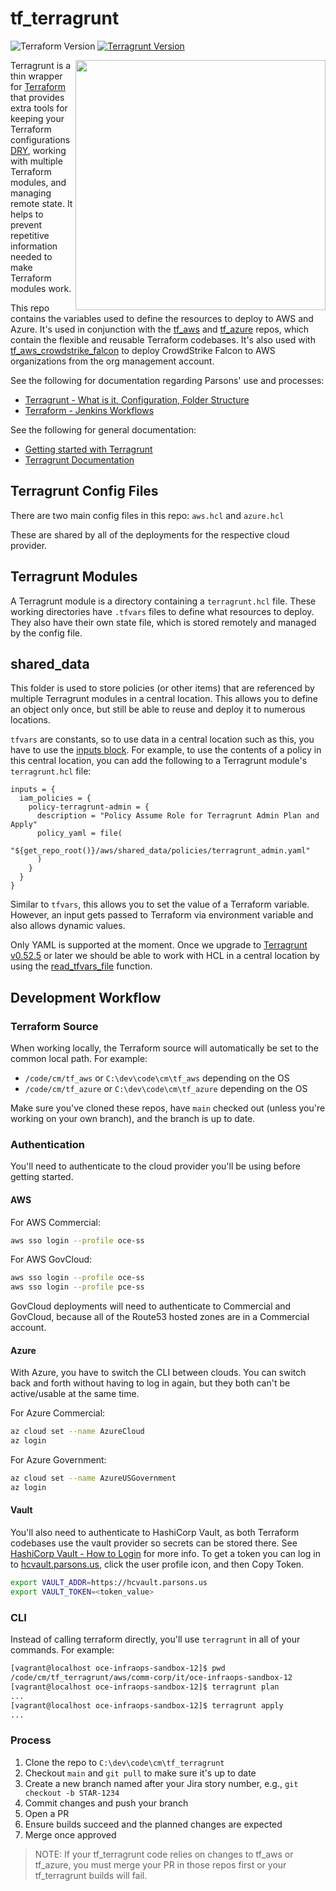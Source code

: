 # tf_terragrunt

![Terraform Version](https://img.shields.io/badge/terraform-%3E%3D1.5.0-%235849a6.svg)
[![Terragrunt Version](https://img.shields.io/badge/terragrunt-%3E%3D0.48-blue.svg)](https://github.com/gruntwork-io/terragrunt)

<!-- markdownlint-disable no-inline-html -->
<img src="https://terragrunt.gruntwork.io/assets/img/home/t-o-2@3x.png" height="400" align="right">

Terragrunt is a thin wrapper for [Terraform](https://www.terraform.io/) that provides
extra tools for keeping your Terraform configurations
[DRY](https://en.wikipedia.org/wiki/Don%27t_repeat_yourself), working with multiple
Terraform modules, and managing remote state. It helps to prevent repetitive
information needed to make Terraform modules work.

This repo contains the variables used to define the resources to deploy to AWS and Azure.
It's used in conjunction with the
[tf_aws](https://bitbucket.parsons.com/projects/CM/repos/tf_aws) and
[tf_azure](https://bitbucket.parsons.com/projects/CM/repos/tf_azure) repos, which contain
the flexible and reusable Terraform codebases. It's also used with
[tf_aws_crowdstrike_falcon](https://bitbucket.parsons.com/projects/CM/repos/tf_aws_crowdstrike_falcon)
to deploy CrowdStrike Falcon to AWS organizations from the org management account.

See the following for documentation regarding Parsons' use and processes:

* [Terragrunt - What is it, Configuration, Folder Structure](https://confluence.parsons.com/display/IT/Terragrunt+-+What+is+it%2C+Configuration%2C+Folder+Structure)
* [Terraform - Jenkins Workflows](https://confluence.parsons.com/display/IT/Terraform+-+Jenkins+Workflows)

See the following for general documentation:

* [Getting started with Terragrunt](https://terragrunt.gruntwork.io/docs/getting-started/quick-start/)
* [Terragrunt Documentation](https://terragrunt.gruntwork.io/docs)

## Terragrunt Config Files

There are two main config files in this repo: `aws.hcl` and `azure.hcl`

These are shared by all of the deployments for the respective cloud provider.

## Terragrunt Modules

A Terragrunt module is a directory containing a `terragrunt.hcl` file. These working
directories have `.tfvars` files to define what resources to deploy. They also have
their own state file, which is stored remotely and managed by the config file.

## shared_data

This folder is used to store policies (or other items) that are referenced by multiple
Terragrunt modules in a central location. This allows you to define an object only once,
but still be able to reuse and deploy it to numerous locations.

`tfvars` are constants, so to use data in a central location such as this, you have to
use the [inputs block](https://terragrunt.gruntwork.io/docs/features/inputs/). For
example, to use the contents of a policy in this central location, you can add the
following to a Terragrunt module's `terragrunt.hcl` file:

```terragrunt
inputs = {
  iam_policies = {
    policy-terragrunt-admin = {
      description = "Policy Assume Role for Terragrunt Admin Plan and Apply"
      policy_yaml = file(
        "${get_repo_root()}/aws/shared_data/policies/terragrunt_admin.yaml"
      )
    }
  }
}
```

Similar to `tfvars`, this allows you to set the value of a Terraform variable. However,
an input gets passed to Terraform via environment variable and also allows dynamic
values.

Only YAML is supported at the moment. Once we upgrade to
[Terragrunt v0.52.5](https://github.com/gruntwork-io/terragrunt/releases/tag/v0.52.5)
or later we should be able to work with HCL in a central location by using the
[read_tfvars_file](https://terragrunt.gruntwork.io/docs/reference/built-in-functions/#read_tfvars_file)
function.

## Development Workflow

### Terraform Source

When working locally, the Terraform source will automatically be set to the common
local path. For example:

* `/code/cm/tf_aws` or `C:\dev\code\cm\tf_aws` depending on the OS
* `/code/cm/tf_azure` or `C:\dev\code\cm\tf_azure` depending on the OS

Make sure you've cloned these repos, have `main` checked out (unless you're working on
your own branch), and the branch is up to date.

### Authentication

You'll need to authenticate to the cloud provider you'll be using before getting started.

#### AWS

For AWS Commercial:

```sh
aws sso login --profile oce-ss
``````

For AWS GovCloud:

```sh
aws sso login --profile oce-ss
aws sso login --profile pce-ss
```

GovCloud deployments will need to authenticate to Commercial and GovCloud, because all
of the Route53 hosted zones are in a Commercial account.

#### Azure

With Azure, you have to switch the CLI between clouds. You can switch back and forth
without having to log in again, but they both can't be active/usable at the same time.

For Azure Commercial:

```sh
az cloud set --name AzureCloud
az login
```

For Azure Government:

```sh
az cloud set --name AzureUSGovernment
az login
```

#### Vault

You'll also need to authenticate to HashiCorp Vault, as both Terraform codebases use the
vault provider so secrets can be stored there. See [HashiCorp Vault - How to Login](
  https://confluence.parsons.com/display/IT/HashiCorp+Vault+-+How+to+Login
) for more info. To get a token you can log in to [hcvault.parsons.us](
  https://hcvault.parsons.us), click the user profile icon, and then Copy Token.

```sh
export VAULT_ADDR=https://hcvault.parsons.us
export VAULT_TOKEN=<token_value>
```

### CLI

Instead of calling terraform directly, you'll use `terragrunt` in all of your
commands. For example:

```sh
[vagrant@localhost oce-infraops-sandbox-12]$ pwd
/code/cm/tf_terragrunt/aws/comm-corp/it/oce-infraops-sandbox-12
[vagrant@localhost oce-infraops-sandbox-12]$ terragrunt plan
...
[vagrant@localhost oce-infraops-sandbox-12]$ terragrunt apply
...
```

### Process

1) Clone the repo to `C:\dev\code\cm\tf_terragrunt`
1) Checkout `main` and `git pull` to make sure it's up to date
1) Create a new branch named after your Jira story number, e.g., `git checkout -b STAR-1234`
1) Commit changes and push your branch
1) Open a PR
1) Ensure builds succeed and the planned changes are expected
1) Merge once approved

> NOTE: If your tf_terragrunt code relies on changes to tf_aws or tf_azure, you must
> merge your PR in those repos first or your tf_terragrunt builds will fail.
